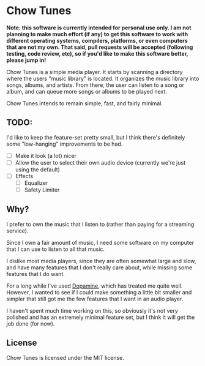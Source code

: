 # Chow Tunes

**Note: this software is currently intended for personal use only.
I am not planning to make much effort (if any) to get this software to work
with different operating systems, compilers, platforms, or even computers that
are not my own. That said, pull requests will be accepted (following testing,
code review, etc), so if you'd like to make this software better, please jump in!**

Chow Tunes is a simple media player. It starts by scanning a directory where
the users "music library" is located. It organizes the music library into songs,
albums, and artists. From there, the user can listen to a song or album, and
can queue more songs or albums to be played next.

Chow Tunes intends to remain simple, fast, and fairly minimal.

## TODO:

I'd like to keep the feature-set pretty small, but I think there's definitely
some "low-hanging" improvements to be had.

- [ ] Make it look (a lot) nicer
- [ ] Allow the user to select their own audio device (currently we're just using the default)
- [ ] Effects
  - [ ] Equalizer
  - [ ] Safety Limiter

## Why?

I prefer to own the music that I listen to (rather than paying for a streaming service).

Since I own a fair amount of music, I need some software on my computer that I can use to
listen to all that music.

I dislike most media players, since they are often somewhat large and slow, and have
many features that I don't really care about, while missing some features that I do want.

For a long while I've used [Dopamine](https://github.com/digimezzo/dopamine), which has
treated me quite well. However, I wanted to see if I could make something a little bit
smaller and simpler that still got me the few features that I want in an audio player.

I haven't spent much time working on this, so obviously it's not very polished
and has an extremely minimal feature set, but I think it will get the job done (for now).

## License

Chow Tunes is licensed under the MIT license.
